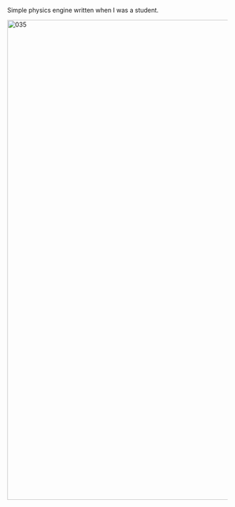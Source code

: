 Simple physics engine written when I was a student.

<img width="1394" height="1095" alt="035" src="https://github.com/user-attachments/assets/edcffe8c-716d-42bb-8eb7-7a8a66f3a4c2" />
